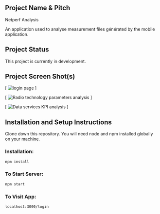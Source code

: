## Project Name & Pitch

Netperf Analysis

An application used to analyse measurement files générated by the mobile application.

## Project Status

This project is currently in development.

## Project Screen Shot(s)

[ ![login page ](./screenshot/img1.jpg) ]

[ ![Radio technology parameters analysis ](./screenshot/img2.jpg) ]

[ ![Data services KPI analysis ](./screenshot/img3.jpg) ]

## Installation and Setup Instructions

Clone down this repository. You will need node and npm installed globally on your machine.

### Installation:

```bash
npm install

```

### To Start Server:

```bash
npm start
```

### To Visit App:

```bash
localhost:3000/login
```